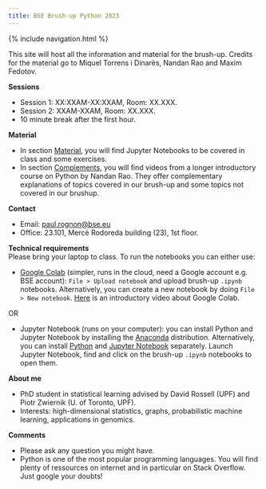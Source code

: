 ```yaml
---
title: BSE Brush-up Python 2023
---
```

{% include navigation.html %}

This site will host all the information and material for the brush-up. Credits for the material go to Miquel Torrens i Dinarès, Nandan Rao and Maxim Fedotov.

**Sessions**
* Session 1: XX:XXAM-XX:XXAM, Room: XX.XXX.
* Session 2: XXAM-XXAM, Room: XX.XXX.
* 10 minute break after the first hour.

**Material**
* In section [Material](https://pauljrognon.github.io/bse-python-brushup-2022/material.html), you will find Jupyter Notebooks to be covered in class and some exercises.
* In section [Complements](https://pauljrognon.github.io/bse-python-brushup-2022/complements.html), you will find videos from a longer introductory course on Python by Nandan Rao. They offer complementary explanations of topics covered in our brush-up and some topics not covered in our brushup.

<!---
**Graded activity**
* Home assignment uploaded after session 2
* Deadline: November 3rd, 2022
-->

**Contact**
* Email: paul.rognon@bse.eu
* Office: 23.101, Mercè Rodoreda building (23), 1st floor.

**Technical requirements**  
Please bring your laptop to class. To run the notebooks you can either use:
* [Google Colab](https://colab.research.google.com/) (simpler, runs in the cloud, need a Google account e.g. BSE account): `File > Upload notebook` and upload brush-up `.ipynb` notebooks. Alternatively, you can create a new notebook by doing `File > New notebook`. [Here](https://www.youtube.com/watch?v=inN8seMm7UI) is an introductory video about Google Colab.  

OR 
 
* Jupyter Notebook (runs on your computer): you can install Python and Jupyter Notebook by installing the [Anaconda](https://www.anaconda.com/) distribution. Alternatively, you can install [Python](https://www.python.org/downloads/) and [Jupyter Notebook](https://docs.jupyter.org/en/latest/install/notebook-classic.html) separately. Launch Jupyter Notebook, find and click on the brush-up `.ipynb` notebooks to open them.

**About me**
* PhD student in statistical learning advised by David Rossell (UPF) and Piotr Zwiernik (U. of Toronto, UPF).
* Interests: high-dimensional statistics, graphs, probabilistic machine learning, applications in genomics.

**Comments**
* Please ask any question you might have.
* Python is one of the most popular programming languages. You will find plenty of ressources on internet and in particular on Stack Overflow. Just google your doubts!
